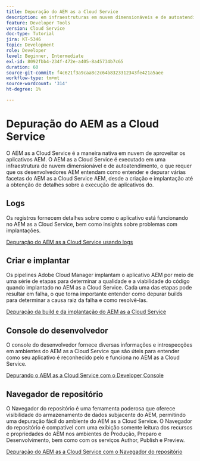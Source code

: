 ```yaml
---
title: Depuração do AEM as a Cloud Service
description: em infraestruturas em nuvem dimensionáveis e de autoatendimento, o que faz com que os desenvolvedores de AEM entendam como entender e depurar vários aspectos do AEM as a Cloud Service, desde a criação e a implantação até a obtenção de detalhes sobre a execução de aplicativos do AEM.
feature: Developer Tools
version: Cloud Service
doc-type: Tutorial
jira: KT-5346
topic: Development
role: Developer
level: Beginner, Intermediate
exl-id: 8092fbb4-234f-472e-a405-8a45734b7c65
duration: 60
source-git-commit: f4c621f3a9caa8c2c64b8323312343fe421a5aee
workflow-type: tm+mt
source-wordcount: '314'
ht-degree: 1%

---
```


# Depuração do AEM as a Cloud Service

O AEM as a Cloud Service é a maneira nativa em nuvem de aproveitar os aplicativos AEM. O AEM as a Cloud Service é executado em uma infraestrutura de nuvem dimensionável e de autoatendimento, o que requer que os desenvolvedores AEM entendam como entender e depurar várias facetas do AEM as a Cloud Service AEM, desde a criação e implantação até a obtenção de detalhes sobre a execução de aplicativos do.

## Logs

Os registros fornecem detalhes sobre como o aplicativo está funcionando no AEM as a Cloud Service, bem como insights sobre problemas com implantações.

[Depuração do AEM as a Cloud Service usando logs](./logs.md)

## Criar e implantar

Os pipelines Adobe Cloud Manager implantam o aplicativo AEM por meio de uma série de etapas para determinar a qualidade e a viabilidade do código quando implantado no AEM as a Cloud Service. Cada uma das etapas pode resultar em falha, o que torna importante entender como depurar builds para determinar a causa raiz da falha e como resolvê-las.

[Depuração da build e da implantação do AEM as a Cloud Service](./build-and-deployment.md)

## Console do desenvolvedor

O console do desenvolvedor fornece diversas informações e introspecções em ambientes do AEM as a Cloud Service que são úteis para entender como seu aplicativo é reconhecido pelo e funciona no AEM as a Cloud Service.

[Depurando o AEM as a Cloud Service com o Developer Console](./developer-console.md)

## Navegador de repositório

O Navegador do repositório é uma ferramenta poderosa que oferece visibilidade do armazenamento de dados subjacente do AEM, permitindo uma depuração fácil do ambiente do AEM as a Cloud Service. O Navegador do repositório é compatível com uma exibição somente leitura dos recursos e propriedades do AEM nos ambientes de Produção, Preparo e Desenvolvimento, bem como com os serviços Author, Publish e Preview.

[Depuração do AEM as a Cloud Service com o Navegador do repositório](./repository-browser.md)
